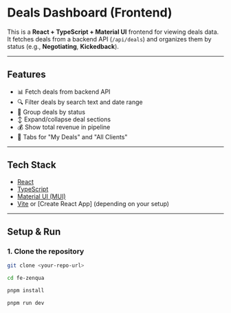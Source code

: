 # Deals Dashboard (Frontend)

This is a **React + TypeScript + Material UI** frontend for viewing deals data.  
It fetches deals from a backend API (`/api/deals`) and organizes them by status (e.g., **Negotiating**, **Kickedback**).

---

## Features

- 📊 Fetch deals from backend API
- 🔍 Filter deals by search text and date range
- 📂 Group deals by status
- ↕ Expand/collapse deal sections
- 💰 Show total revenue in pipeline
- 🧭 Tabs for "My Deals" and "All Clients"

---

## Tech Stack

- [React](https://react.dev/)
- [TypeScript](https://www.typescriptlang.org/)
- [Material UI (MUI)](https://mui.com/)
- [Vite](https://vitejs.dev/) or [Create React App] (depending on your setup)

---

## Setup & Run

### 1. Clone the repository

```bash
git clone <your-repo-url>
```

```bash
cd fe-zenqua
```

```bash
pnpm install
```

```bash
pnpm run dev
```
